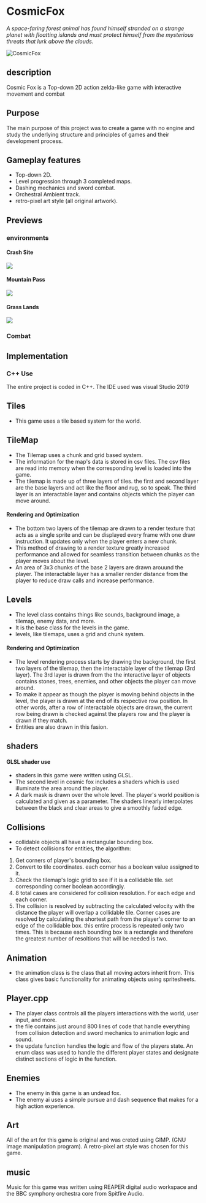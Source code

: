 # CosmicFox
*A space-faring forest animal has found himself stranded on a strange planet with floatting islands and must protect himself from the mysterious threats that lurk above the clouds.*

![CosmicFox](https://github.com/mbjenson/CosmicFox/assets/115751313/87a5bee9-ec81-4cdf-9824-a044eeb8fb4a)

## description
Cosmic Fox is a Top-down 2D action zelda-like game with interactive movement and combat

## Purpose
The main purpose of this project was to create a game with no engine and study the underlying structure and principles of games and their development process.

## Gameplay features
- Top-down 2D.
- Level progression through 3 completed maps.
- Dashing mechanics and sword combat.
- Orchestral Ambient track.
- retro-pixel art style (all original artwork).

## Previews

### environments
#### Crash Site
![](https://github.com/mbjenson/CosmicFox/assets/115751313/0222c4a4-97e4-43d7-93fe-4239d553f6f9)
#### Mountain Pass
![](https://github.com/mbjenson/CosmicFox/assets/115751313/ac206a29-3479-4bc9-b16f-be2a848b6aeb)
#### Grass Lands
![](https://github.com/mbjenson/CosmicFox/assets/115751313/a8b8ea18-6075-4050-a71b-23ecf0212630)

### Combat

## Implementation
### C++ Use
The entire project is coded in C++. The IDE used was visual Studio 2019

## Tiles
- This game uses a tile based system for the world. 

## TileMap
- The Tilemap uses a chunk and grid based system.
- The information for the map's data is stored in csv files. The csv files are read into memory when the corresponding level is loaded into the game.
- The tilemap is made up of three layers of tiles. the first and second layer are the base layers and act like the floor and rug, so to speak. The third layer is an interactable layer and contains objects which the player can move around.
#### Rendering and Optimization
- The bottom two layers of the tilemap are drawn to a render texture that acts as a single sprite and can be displayed every frame with one draw instruction. It updates only when the player enters a new chunk. 
- This method of drawing to a render texture greatly increased performance and allowed for seamless transition between chunks as the player moves about the level.
- An area of 3x3 chunks of the base 2 layers are drawn arouund the player. The interactable layer has a smaller render distance from the player to reduce draw calls and increase performance.

## Levels
- The level class contains things like sounds, background image, a tilemap, enemy data, and more.
- It is the base class for the levels in the game.
- levels, like tilemaps, uses a grid and chunk system.
#### Rendering and Optimization
- The level rendering process starts by drawing the background, the first two layers of the tilemap, then the interactable layer of the tilemap (3rd layer). The 3rd layer is drawn from the the interactive layer of objects contains stones, trees, enemies, and other objects the player can move around.
- To make it appear as though the player is moving behind objects in the level, the player is drawn at the end of its respective row position. In other words, after a row of interactable objects are drawn, the current row being drawn is checked against the players row and the player is drawn if they match.
- Entities are also drawn in this fasion.

## shaders
#### GLSL shader use
- shaders in this game were written using GLSL.
- The second level in cosmic fox includes a shaders which is used illuminate the area around the player.
- A dark mask is drawn over the whole level. The player's world position is calculated and given as a parameter. The shaders linearly interpolates between the black and clear areas to give a smoothly faded edge.

## Collisions
- collidable objects all have a rectangular bounding box. 
- To detect collisions for entities, the algorithm:
1) Get corners of player's bounding box.
2) Convert to tile coordinates. each corner has a boolean value assigned to it.
3) Check the tilemap's logic grid to see if it is a collidable tile. set corresponding corner boolean accordingly.
4) 8 total cases are considered for collision resolution. For each edge and each corner.
6) The collision is resolved by subtracting the calculated velocity with the distance the player will overlap a collidable tile. Corner cases are resolved by calculating the shortest path from the player's corner to an edge of the collidable box. 
this entire process is repeated only two times. This is because each bounding box is a rectangle and therefore the greatest number of resoltions that will be needed is two.

## Animation
- the animation class is the class that all moving actors inherit from. This class gives basic functionality for animating objects using spritesheets.

## Player.cpp
- The player class controls all the players interactions with the world, user input, and more.
- the file contains just around 800 lines of code that handle everything from collision detection and sword mechanics to animation logic and sound.
- the update function handles the logic and flow of the players state. An enum class was used to handle the different player states and designate distinct sections of logic in the function.

## Enemies
- The enemy in this game is an undead fox.
- The enemy ai uses a simple pursue and dash sequence that makes for a high action experience.

## Art
All of the art for this game is original and was creted using GIMP. (GNU image manipulation program).
A retro-pixel art style was chosen for this game.

## music
Music for this game was written using REAPER digital audio workspace and the BBC symphony orchestra core from Spitfire Audio.






